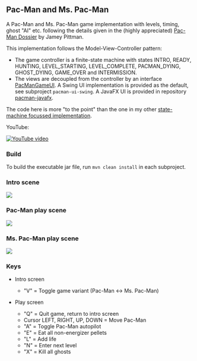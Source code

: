 ## Pac-Man and Ms. Pac-Man

A Pac-Man and Ms. Pac-Man game implementation with levels, timing, ghost "AI" etc. following the details given in the (highly appreciated) [Pac-Man Dossier](https://pacman.holenet.info) by Jamey Pittman.

This implementation follows the Model-View-Controller pattern:
- The game controller is a finite-state machine with states INTRO, READY, HUNTING, LEVEL_STARTING, LEVEL_COMPLETE, PACMAN_DYING, GHOST_DYING, GAME_OVER and INTERMISSION. 
- The views are decoupled from the controller by an interface [PacManGameUI](pacman/src/main/java/de/amr/games/pacman/ui/PacManGameUI.java). A Swing UI implementation is provided as the default, see subproject `pacman-ui-swing`. A JavaFX UI is provided in repository [pacman-javafx](https://github.com/armin-reichert/pacman-javafx).

The code here is more "to the point" than the one in my other [state-machine focussed implementation](https://github.com/armin-reichert/pacman).

YouTube:

[![YouTube video](https://i9.ytimg.com/vi/q5biOTj9GIU/mq2.jpg?sqp=CMiitoIG&rs=AOn4CLC4DcaXdJYoXZrSsX7-OQMmH50QFQ)](https://youtu.be/q5biOTj9GIU)

### Build
To build the executable jar file, run `mvn clean install` in each subproject.

### Intro scene
<img src="pacman-core/doc/intro.png">

### Pac-Man play scene
<img src="pacman-core/doc/playing.png">

### Ms. Pac-Man play scene
<img src="pacman-core/doc/mspacman_playing.png">

### Keys

- Intro screen
  - "V" = Toggle game variant (Pac-Man <-> Ms. Pac-Man)

- Play screen
  - "Q" = Quit game, return to intro screen
  - Cursor LEFT, RIGHT, UP, DOWN = Move Pac-Man
  - "A" = Toggle Pac-Man autopilot
  - "E" = Eat all non-energizer pellets
  - "L" = Add life
  - "N" = Enter next level
  - "X" = Kill all ghosts
  
